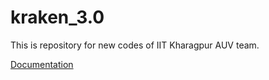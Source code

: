 kraken_3.0
==========

This is repository for new codes of IIT Kharagpur AUV team. 

[Documentation](https://github.com/iit-kgp-auv-team/kraken_3.0/wiki)
